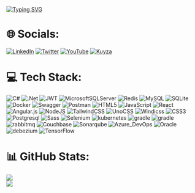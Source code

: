 [![Typing SVG](https://readme-typing-svg.herokuapp.com?font=Fira+Code&pause=1000&color=000000&width=435&lines=Hi!+there%F0%9F%91%8B+I+am+Fatih+Furkan+%C3%87ambel;Welcome+to+My+profile!;over+2+years+of+programing+experience.+++)](https://git.io/typing-svg)

# 🌐 Socials:
[![LinkedIn](https://img.shields.io/badge/LinkedIn-%230077B5.svg?logo=linkedin&logoColor=white)](https://www.linkedin.com/in/fatihfurkancambel/) [![Twitter](https://img.shields.io/badge/Twitter-%231DA1F2.svg?logo=Twitter&logoColor=white)](https://twitter.com/fatih_cambel) [![YouTube](https://img.shields.io/badge/YouTube-%23FF0000.svg?style=plastic-badge&logo=YouTube&logoColor=white)](https://www.youtube.com/@fatihcambel) [![Kuyza](https://img.shields.io/badge/My-Blog-blue)](https://www.kuyza.com/)


# 💻 Tech Stack:
![C#](https://img.shields.io/badge/c%23-%23239120.svg?style=plastic&logo=c-sharp&logoColor=white) ![.Net](https://img.shields.io/badge/.NET-5C2D91?style=plastic&logo=.net&logoColor=white) ![JWT](https://img.shields.io/badge/JWT-black?style=plastic&logo=JSON%20web%20tokens) ![MicrosoftSQLServer](https://img.shields.io/badge/Microsoft%20SQL%20Sever-CC2927?style=plastic&logo=microsoft%20sql%20server&logoColor=white) ![Redis](https://img.shields.io/badge/redis-%23DD0031.svg?style=plastic&logo=redis&logoColor=white) ![MySQL](https://img.shields.io/badge/mysql-%2300f.svg?style=plastic&logo=mysql&logoColor=white) ![SQLite](https://img.shields.io/badge/sqlite-%2307405e.svg?style=plastic&logo=sqlite&logoColor=white) ![Docker](https://img.shields.io/badge/docker-%230db7ed.svg?style=plastic&logo=docker&logoColor=white) ![Swagger](https://img.shields.io/badge/-Swagger-%23Clojure?style=plastic&logo=swagger&logoColor=white) ![Postman](https://img.shields.io/badge/Postman-FF6C37?style=plastic&logo=postman&logoColor=white) ![HTML5](https://img.shields.io/badge/html5-%23E34F26.svg?style=plastic&logo=html5&logoColor=white) ![JavaScript](https://img.shields.io/badge/javascript-%23323330.svg?style=plastic-badge&logo=javascript&logoColor=%23F7DF1E) ![React](https://img.shields.io/badge/react-%2320232a.svg?style=plastic-badge&logo=react&logoColor=%2361DAFB) ![Angular.js](https://img.shields.io/badge/angular.js-%23E23237.svg?style=plastic-badge&logo=angularjs&logoColor=white) ![NodeJS](https://img.shields.io/badge/node.js-6DA55F?style=plastic-badge&logo=node.js&logoColor=white) ![TailwindCSS](https://img.shields.io/badge/tailwindcss-%2338B2AC.svg?style=plastic-badge&logo=tailwind-css&logoColor=white) ![UnoCSS](https://img.shields.io/badge/unocss-333333.svg?style=plastic-badge&logo=unocss&logoColor=white) ![Windicss](https://img.shields.io/badge/windicss-48B0F1.svg?style=plastic-badge&logo=windi-css&logoColor=white) ![CSS3](https://img.shields.io/badge/css3-%231572B6.svg?style=plastic-badge&logo=css3&logoColor=white) ![Postgresql](https://img.shields.io/badge/PostgreSQL-316192?style=plastic-badge&logo=postgresql&logoColor=white) ![Sass](https://img.shields.io/badge/Sass-CC6699?style=plastic-badge&logo=sass&logoColor=white) ![Selenium](https://img.shields.io/badge/Selenium-43B02A?style=plastic-badge&logo=Selenium&logoColor=white) ![kubernetes](https://img.shields.io/badge/kubernetes-326ce5.svg?&style=plastic-badge&logo=kubernetes&logoColor=white) ![gradle](https://img.shields.io/badge/gradle-02303A?style=plastic-badge&logo=gradle&logoColor=white) ![gradle](https://img.shields.io/badge/Elastic_Search-005571?style=plastic-badge&logo=elasticsearch&logoColor=white) ![rabbitmq](https://img.shields.io/badge/rabbitmq-%23FF6600.svg?&style=plastic-badge&logo=rabbitmq&logoColor=white) ![Couchbase](https://img.shields.io/badge/Couchbase-EA2328?style=plastic-badge&logo=couchbase&logoColor=white) ![Sonarqube](https://img.shields.io/badge/Sonarqube-5190cf?style=plastic-badge&logo=sonarqube&logoColor=white) ![Azure_DevOps](https://img.shields.io/badge/Azure_DevOps-0078D7?style=plastic-badge&logo=azure-devops&logoColor=white) ![Oracle](https://img.shields.io/badge/Oracle-F80000?style=plastic-badge&logo=Oracle&logoColor=white) ![debezium](https://img.shields.io/badge/debezium-badge&logo=razer&logoColor=252525) ![TensorFlow](https://img.shields.io/badge/TensorFlow-FF6F00?style=plastic-badge&logo=tensorflow&logoColor=white)


# 📊 GitHub Stats:
![](https://github-readme-stats.vercel.app/api?username=CambelFatih&theme=vue-dark&hide_border=false&include_all_commits=true&count_private=true)<br/>
![](https://github-readme-streak-stats.herokuapp.com/?user=CambelFatih&theme=vue-dark&hide_border=false)<br/>

